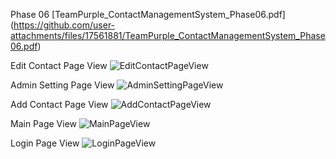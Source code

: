 Phase 06 [TeamPurple_ContactManagementSystem_Phase06.pdf]
(https://github.com/user-attachments/files/17561881/TeamPurple_ContactManagementSystem_Phase06.pdf)

Edit Contact Page View ![EditContactPageView](https://github.com/user-attachments/assets/de006d1c-03d9-4fa4-bb62-1c3ba56828b9)

Admin Setting Page View ![AdminSettingPageView](https://github.com/user-attachments/assets/525624b2-7ba2-4bab-9908-4d459cc3dc50)

Add Contact Page View ![AddContactPageView](https://github.com/user-attachments/assets/fc1c6a85-0ab9-4f93-b6b1-e49b3d34b253)

Main Page View ![MainPageView](https://github.com/user-attachments/assets/807a6e0f-7ce8-47ed-8927-89839c777193)

Login Page View ![LoginPageView](https://github.com/user-attachments/assets/b28ae2e1-90d2-43e6-ac4c-79465d6a93d7)
